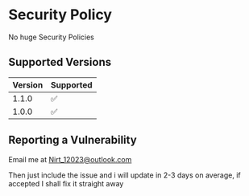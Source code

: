 # Security Policy

No huge Security Policies

## Supported Versions


| Version | Supported          |
| ------- | ------------------ |
| 1.1.0   | :white_check_mark: |
| 1.0.0   | :white_check_mark: |

## Reporting a Vulnerability

Email me at Nirt_12023@outlook.com

Then just include the issue and i will update in 2-3 days on average, if accepted I shall fix it straight away
